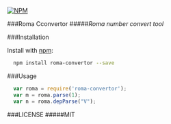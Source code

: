 [![NPM](https://nodei.co/npm/roma-convertor.png)](https://nodei.co/npm/roma-convertor/)

###Roma Cconvertor
#####*Roma number convert tool*

###Installation

Install with [npm](http://npmjs.org):

```bash
  npm install roma-convertor --save
```

###Usage
```js
  var roma = require('roma-convertor');
  var m = roma.parse(1);
  var n = roma.depParse("V");
```

###LICENSE
#####MIT
